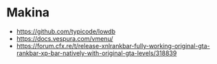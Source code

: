# Makina
- https://github.com/typicode/lowdb
- https://docs.vespura.com/vmenu/
- https://forum.cfx.re/t/release-xnlrankbar-fully-working-original-gta-rankbar-xp-bar-natively-with-original-gta-levels/318839